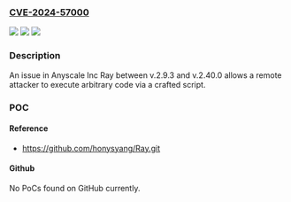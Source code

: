 ### [CVE-2024-57000](https://cve.mitre.org/cgi-bin/cvename.cgi?name=CVE-2024-57000)
![](https://img.shields.io/static/v1?label=Product&message=n%2Fa&color=blue)
![](https://img.shields.io/static/v1?label=Version&message=n%2Fa&color=blue)
![](https://img.shields.io/static/v1?label=Vulnerability&message=n%2Fa&color=brighgreen)

### Description

An issue in Anyscale Inc Ray between v.2.9.3 and v.2.40.0 allows a remote attacker to execute arbitrary code via a crafted script.

### POC

#### Reference
- https://github.com/honysyang/Ray.git

#### Github
No PoCs found on GitHub currently.

